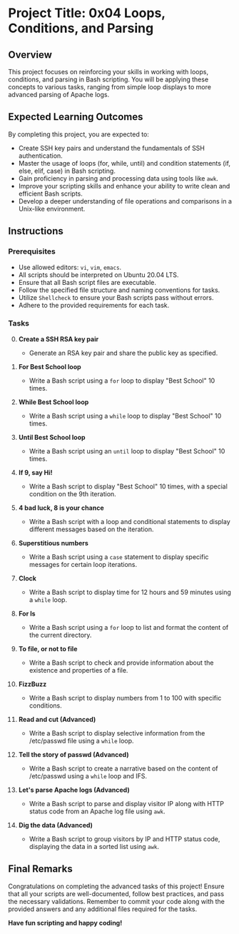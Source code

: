 # Project Title: 0x04 Loops, Conditions, and Parsing

## Overview

This project focuses on reinforcing your skills in working with loops, conditions, and parsing in Bash scripting. You will be applying these concepts to various tasks, ranging from simple loop displays to more advanced parsing of Apache logs.

## Expected Learning Outcomes

By completing this project, you are expected to:

- Create SSH key pairs and understand the fundamentals of SSH authentication.
- Master the usage of loops (for, while, until) and condition statements (if, else, elif, case) in Bash scripting.
- Gain proficiency in parsing and processing data using tools like `awk`.
- Improve your scripting skills and enhance your ability to write clean and efficient Bash scripts.
- Develop a deeper understanding of file operations and comparisons in a Unix-like environment.

## Instructions

### Prerequisites

- Use allowed editors: `vi`, `vim`, `emacs`.
- All scripts should be interpreted on Ubuntu 20.04 LTS.
- Ensure that all Bash script files are executable.
- Follow the specified file structure and naming conventions for tasks.
- Utilize `Shellcheck` to ensure your Bash scripts pass without errors.
- Adhere to the provided requirements for each task.

### Tasks

0. **Create a SSH RSA key pair**
   - Generate an RSA key pair and share the public key as specified.

1. **For Best School loop**
   - Write a Bash script using a `for` loop to display "Best School" 10 times.

2. **While Best School loop**
   - Write a Bash script using a `while` loop to display "Best School" 10 times.

3. **Until Best School loop**
   - Write a Bash script using an `until` loop to display "Best School" 10 times.

4. **If 9, say Hi!**
   - Write a Bash script to display "Best School" 10 times, with a special condition on the 9th iteration.

5. **4 bad luck, 8 is your chance**
   - Write a Bash script with a loop and conditional statements to display different messages based on the iteration.

6. **Superstitious numbers**
   - Write a Bash script using a `case` statement to display specific messages for certain loop iterations.

7. **Clock**
   - Write a Bash script to display time for 12 hours and 59 minutes using a `while` loop.

8. **For ls**
   - Write a Bash script using a `for` loop to list and format the content of the current directory.

9. **To file, or not to file**
    - Write a Bash script to check and provide information about the existence and properties of a file.

10. **FizzBuzz**
    - Write a Bash script to display numbers from 1 to 100 with specific conditions.

11. **Read and cut (Advanced)**
    - Write a Bash script to display selective information from the /etc/passwd file using a `while` loop.

12. **Tell the story of passwd (Advanced)**
    - Write a Bash script to create a narrative based on the content of /etc/passwd using a `while` loop and IFS.

13. **Let's parse Apache logs (Advanced)**
    - Write a Bash script to parse and display visitor IP along with HTTP status code from an Apache log file using `awk`.

14. **Dig the data (Advanced)**
    - Write a Bash script to group visitors by IP and HTTP status code, displaying the data in a sorted list using `awk`.

## Final Remarks

Congratulations on completing the advanced tasks of this project! Ensure that all your scripts are well-documented, follow best practices, and pass the necessary validations. Remember to commit your code along with the provided answers and any additional files required for the tasks.

**Have fun scripting and happy coding!**

